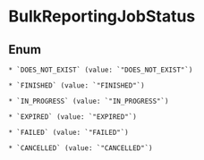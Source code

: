 
# BulkReportingJobStatus

## Enum


    * `DOES_NOT_EXIST` (value: `"DOES_NOT_EXIST"`)

    * `FINISHED` (value: `"FINISHED"`)

    * `IN_PROGRESS` (value: `"IN_PROGRESS"`)

    * `EXPIRED` (value: `"EXPIRED"`)

    * `FAILED` (value: `"FAILED"`)

    * `CANCELLED` (value: `"CANCELLED"`)



